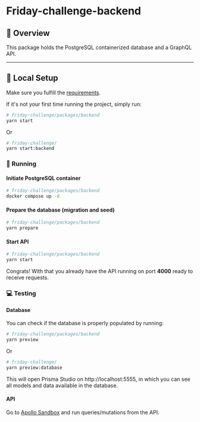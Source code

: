 # Friday-challenge-backend

<!--Overvoew session-->

## 👀 Overview

This package holds the PostgreSQL containerized database and a GraphQL API.

---

<!--Running session-->

## 🚀 Local Setup

Make sure you fulfill the [requirements](https://github.com/K-Schaeffer/friday-challenge#requirements).

If it's not your first time running the project, simply run:

```sh
# friday-challenge/packages/backend
yarn start
```

Or

```sh
# friday-challenge/
yarn start:backend
```

### 🎲 Running

#### Initiate PostgreSQL container

```sh
# friday-challenge/packages/backend
docker compose up -d
```

#### Prepare the database (migration and seed)

```sh
# friday-challenge/packages/backend
yarn prepare
```

#### Start API

```sh
# friday-challenge/packages/backend
yarn start
```

Congrats! With that you already have the API running on port **4000** ready to receive requests.

### 💻 Testing

#### Database

You can check if the database is properly populated by running:

```sh
# friday-challenge/packages/backend
yarn preview
```

Or

```sh
# friday-challenge/
yarn preview:database
```

This will open Prisma Studio on http://localhost:5555, in which you can see all models and data available in the database.

#### API

Go to [Apollo Sandbox](https://studio.apollographql.com/sandbox/explorer) and run queries/mutations from the API.
